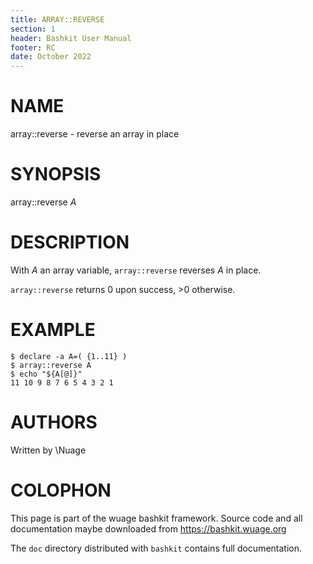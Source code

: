 ```yaml
---
title: ARRAY::REVERSE
section: 1
header: Bashkit User Manual
footer: RC
date: October 2022
---
```


# NAME

array::reverse - reverse an array in place

# SYNOPSIS

array::reverse *A*

# DESCRIPTION

With *A* an array variable, `array::reverse` reverses *A* in place.

`array::reverse` returns 0 upon success, >0 otherwise.

# EXAMPLE

    $ declare -a A=( {1..11} )
    $ array::reverse A
    $ echo "${A[@]}"
    11 10 9 8 7 6 5 4 3 2 1

# AUTHORS
Written by \\Nuage

# COLOPHON
This page is part of the wuage bashkit framework. Source code and all
documentation maybe downloaded from <https://bashkit.wuage.org>

The `doc` directory distributed with `bashkit` contains full documentation.
